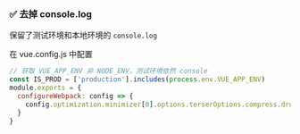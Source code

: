 <!--
 * @Author: your name
 * @Date: 2021-08-30 16:08:25
 * @LastEditTime: 2021-08-30 16:36:18
 * @LastEditors: your name
 * @Description: In User Settings Edit
 * @FilePath: \uniapp-ma-template\zh-cn\console.md
-->
### <span id="console">✅ 去掉 console.log </span>

保留了测试环境和本地环境的 `console.log`

在 vue.config.js 中配置

```javascript
// 获取 VUE_APP_ENV 非 NODE_ENV，测试环境依然 console
const IS_PROD = ['production'].includes(process.env.VUE_APP_ENV)
module.exports = {
  configureWebpack: config => {
  	config.optimization.minimizer[0].options.terserOptions.compress.drop_console = IS_PROD,
  }
}
```